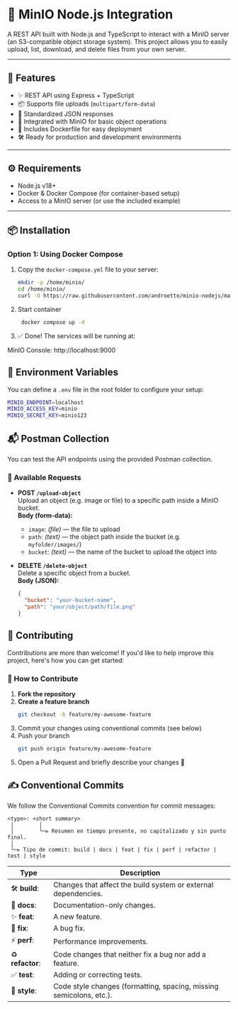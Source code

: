 # 🚀 MinIO Node.js Integration

A REST API built with Node.js and TypeScript to interact with a MinIO server (an S3-compatible object storage system). This project allows you to easily upload, list, download, and delete files from your own server.

---

## 🧩 Features

- ✨ REST API using Express + TypeScript
- 📦 Supports file uploads (`multipart/form-data`)
- 🧾 Standardized JSON responses
- 📁 Integrated with MinIO for basic object operations
- 🐳 Includes Dockerfile for easy deployment
- 🛠️ Ready for production and development environments

---

## ⚙️ Requirements

- Node.js v18+
- Docker & Docker Compose (for container-based setup)
- Access to a MinIO server (or use the included example)

---

## 📦 Installation

### Option 1: Using Docker Compose

1. Copy the `docker-compose.yml` file to your server:
   ```bash
   mkdir -p /home/minio/
   cd /home/minio/
   curl -O https://raw.githubusercontent.com/androetto/minio-nodejs/main/docker-compose.yml

2. Start container
   ```bash
    docker compose up -d
3. ✅ Done! The services will be running at:

MinIO Console: http://localhost:9000

## 🔧 Environment Variables

You can define a `.env` file in the root folder to configure your setup:

```bash
MINIO_ENDPOINT=localhost
MINIO_ACCESS_KEY=minio
MINIO_SECRET_KEY=minio123
```

## 📬 Postman Collection

You can test the API endpoints using the provided Postman collection.

### 🧪 Available Requests

- **POST `/upload-object`**  
  Upload an object (e.g. image or file) to a specific path inside a MinIO bucket.  
  **Body (form-data):**
  - `image`: *(file)* — the file to upload
  - `path`: *(text)* — the object path inside the bucket (e.g. `myfolder/images/`)
  - `bucket`: *(text)* — the name of the bucket to upload the object into

- **DELETE `/delete-object`**  
  Delete a specific object from a bucket.  
  **Body (JSON):**
  ```json
  {
    "bucket": "your-bucket-name",
    "path": "your/object/path/file.png"
  }


## 🤝 Contributing
Contributions are more than welcome! If you'd like to help improve this project, here's how you can get started:

### 🚀 How to Contribute

1. **Fork the repository**  
2. **Create a feature branch**  
   ```bash
   git checkout -b feature/my-awesome-feature

3. Commit your changes using conventional commits (see below)
4. Push your branch
   ```bash
   git push origin feature/my-awesome-feature
   
5. Open a Pull Request and briefly describe your changes 🙌

## ✍️ Conventional Commits

We follow the Conventional Commits convention for commit messages:


```text
<type>: <short summary>
 │        │
 │        └─⫸ Resumen en tiempo presente, no capitalizado y sin punto final.
 │
 └─⫸ Tipo de commit: build | docs | feat | fix | perf | refactor | test | style
```


| Type             | Description                                                           |
| ---------------- | --------------------------------------------------------------------- |
| 🛠️ **build**:    | Changes that affect the build system or external dependencies.        |
| 📝 **docs**:     | Documentation-only changes.                                           |
| ✨ **feat**:     | A new feature.                                                        |
| 🐛 **fix**:      | A bug fix.                                                            |
| ⚡ **perf**:     | Performance improvements.                                              |
| ♻️ **refactor**: | Code changes that neither fix a bug nor add a feature.                |
| ✅ **test**:     | Adding or correcting tests.                                           |
| 🎨 **style**:    | Code style changes (formatting, spacing, missing semicolons, etc.).   |

